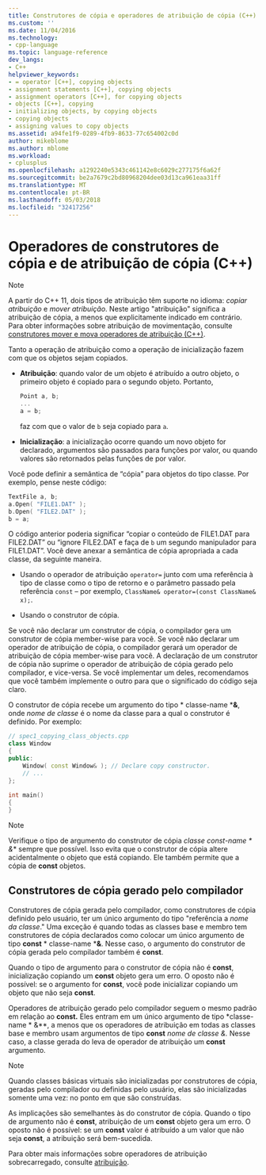 ```yaml
---
title: Construtores de cópia e operadores de atribuição de cópia (C++) | Microsoft Docs
ms.custom: ''
ms.date: 11/04/2016
ms.technology:
- cpp-language
ms.topic: language-reference
dev_langs:
- C++
helpviewer_keywords:
- = operator [C++], copying objects
- assignment statements [C++], copying objects
- assignment operators [C++], for copying objects
- objects [C++], copying
- initializing objects, by copying objects
- copying objects
- assigning values to copy objects
ms.assetid: a94fe1f9-0289-4fb9-8633-77c654002c0d
author: mikeblome
ms.author: mblome
ms.workload:
- cplusplus
ms.openlocfilehash: a1292240e5343c461142e8c6029c277175f6a62f
ms.sourcegitcommit: be2a7679c2bd80968204dee03d13ca961eaa31ff
ms.translationtype: MT
ms.contentlocale: pt-BR
ms.lasthandoff: 05/03/2018
ms.locfileid: "32417256"
---
```

# <a name="copy-constructors-and-copy-assignment-operators-c"></a>Operadores de construtores de cópia e de atribuição de cópia (C++)
> [!NOTE]
>  A partir do C++ 11, dois tipos de atribuição têm suporte no idioma: *copiar atribuição* e *mover atribuição*. Neste artigo "atribuição" significa a atribuição de cópia, a menos que explicitamente indicado em contrário. Para obter informações sobre atribuição de movimentação, consulte [construtores mover e mova operadores de atribuição (C++)](http://msdn.microsoft.com/en-us/1442de5f-37a5-42a1-83a6-ec9cfe0414db).  
>   
>  Tanto a operação de atribuição como a operação de inicialização fazem com que os objetos sejam copiados.  
  
-   **Atribuição**: quando valor de um objeto é atribuído a outro objeto, o primeiro objeto é copiado para o segundo objeto. Portanto,  
  
    ```cpp  
    Point a, b;  
    ...  
    a = b;  
    ```  
  
     faz com que o valor de `b` seja copiado para `a`.  
  
-   **Inicialização**: a inicialização ocorre quando um novo objeto for declarado, argumentos são passados para funções por valor, ou quando valores são retornados pelas funções de por valor.  
  
 Você pode definir a semântica de “cópia” para objetos do tipo classe. Por exemplo, pense neste código:  
  
```cpp  
TextFile a, b;  
a.Open( "FILE1.DAT" );  
b.Open( "FILE2.DAT" );  
b = a;  
```  
  
 O código anterior poderia significar “copiar o conteúdo de FILE1.DAT para FILE2.DAT” ou “ignore FILE2.DAT e faça de `b` um segundo manipulador para FILE1.DAT”. Você deve anexar a semântica de cópia apropriada a cada classe, da seguinte maneira.  
  
-   Usando o operador de atribuição `operator=` junto com uma referência à tipo de classe como o tipo de retorno e o parâmetro passado pela referência `const` – por exemplo, `ClassName& operator=(const ClassName& x);`.  
  
-   Usando o construtor de cópia.   
  
 Se você não declarar um construtor de cópia, o compilador gera um construtor de cópia member-wise para você.  Se você não declarar um operador de atribuição de cópia, o compilador gerará um operador de atribuição de cópia member-wise para você. A declaração de um construtor de cópia não suprime o operador de atribuição de cópia gerado pelo compilador, e vice-versa. Se você implementar um deles, recomendamos que você também implemente o outro para que o significado do código seja claro.  
   
 O construtor de cópia recebe um argumento do tipo * classe-name ***&**, onde *nome de classe* é o nome da classe para a qual o construtor é definido. Por exemplo:  
  
```cpp  
// spec1_copying_class_objects.cpp  
class Window  
{  
public:  
    Window( const Window& ); // Declare copy constructor.  
    // ...  
};  
  
int main()  
{  
}  
```  
  
> [!NOTE]
>  Verifique o tipo de argumento do construtor de cópia *classe const-name * &** sempre que possível. Isso evita que o construtor de cópia altere acidentalmente o objeto que está copiando. Ele também permite que a cópia de **const** objetos.  
  
## <a name="compiler-generated-copy-constructors"></a>Construtores de cópia gerado pelo compilador  
 Construtores de cópia gerada pelo compilador, como construtores de cópia definido pelo usuário, ter um único argumento do tipo "referência a *nome da classe*." Uma exceção é quando todas as classes base e membro tem construtores de cópia declarados como colocar um único argumento de tipo **const** * classe-name ***&**. Nesse caso, o argumento do construtor de cópia gerada pelo compilador também é **const**.  
  
 Quando o tipo de argumento para o construtor de cópia não é **const**, inicialização copiando um **const** objeto gera um erro. O oposto não é possível: se o argumento for **const**, você pode inicializar copiando um objeto que não seja **const**.  
  
 Operadores de atribuição gerado pelo compilador seguem o mesmo padrão em relação ao **const.** Eles entram em um único argumento de tipo *classe-name * &**, a menos que os operadores de atribuição em todas as classes base e membro usam argumentos de tipo **const** *nome de classe &.* Nesse caso, a classe gerada do leva de operador de atribuição um **const** argumento.  
  
> [!NOTE]
>  Quando classes básicas virtuais são inicializadas por construtores de cópia, geradas pelo compilador ou definidas pelo usuário, elas são inicializadas somente uma vez: no ponto em que são construídas.  
  
 As implicações são semelhantes às do construtor de cópia. Quando o tipo de argumento não é **const**, atribuição de um **const** objeto gera um erro. O oposto não é possível: se um **const** valor é atribuído a um valor que não seja **const**, a atribuição será bem-sucedida.  
  
 Para obter mais informações sobre operadores de atribuição sobrecarregado, consulte [atribuição](../cpp/assignment.md).  
  
